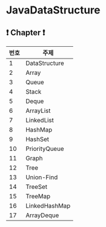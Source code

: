 # JavaDataStructure

## ❗️ Chapter ❗️ 

| 번호    | 주제                              |
| ------ | -------------------------------- |
| 1   | DataStructure                    |
| 2   | Array                            |
| 3   | Queue                            |
| 4   | Stack                            |
| 5   | Deque                            |
| 6   | ArrayList                        |
| 7   | LinkedList                       |
| 8   | HashMap                          |
| 9   | HashSet                          |
| 10  | PriorityQueue                    |
| 11  | Graph                            |
| 12  | Tree                             |
| 13  | Union-Find                       |
| 14  | TreeSet                          |
| 15  | TreeMap                          |
| 16  | LinkedHashMap                    |
| 17  | ArrayDeque                       |
